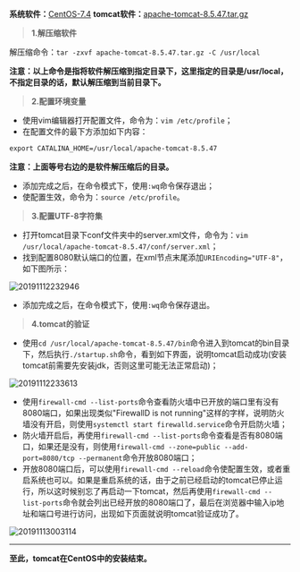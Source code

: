 **系统软件：**[CentOS-7.4](https://pan.baidu.com/s/1HwhZa1xWg8aDipRdQgfkyg)   **tomcat软件：**[apache-tomcat-8.5.47.tar.gz](https://pan.baidu.com/s/1EUr6d2woY6mKPTLwvO3rrw)

> **1.解压缩软件**

解压缩命令：`tar -zxvf apache-tomcat-8.5.47.tar.gz -C /usr/local`

**注意：以上命令是指将软件解压缩到指定目录下，这里指定的目录是/usr/local，不指定目录的话，默认解压缩到当前目录下。**

> **2.配置环境变量**

- 使用vim编辑器打开配置文件，命令为：`vim /etc/profile`；
- 在配置文件的最下方添加如下内容：

```xml
export CATALINA_HOME=/usr/local/apache-tomcat-8.5.47
```

**注意：上面等号右边的是软件解压缩后的目录。**

- 添加完成之后，在命令模式下，使用`:wq`命令保存退出；
- 使配置生效，命令为：`source /etc/profile`。

> **3.配置UTF-8字符集**

- 打开tomcat目录下conf文件夹中的server.xml文件，命令为：`vim /usr/local/apache-tomcat-8.5.47/conf/server.xml`；
- 找到配置8080默认端口的位置，在xml节点末尾添加`URIEncoding="UTF-8"`，如下图所示：

![20191112232946](https://cdn.jsdelivr.net/gh/gongcqq/FigureBed@main/Image/Typora/20201118133626.jpg) 

- 添加完成之后，在命令模式下，使用`:wq`命令保存退出。

> **4.tomcat的验证**

- 使用`cd /usr/local/apache-tomcat-8.5.47/bin`命令进入到tomcat的bin目录下，然后执行`./startup.sh`命令，看到如下界面，说明tomcat启动成功(安装tomcat前需要先安装jdk，否则这里可能无法正常启动)；

![20191112233613](https://cdn.jsdelivr.net/gh/gongcqq/FigureBed@main/Image/Typora/20201118133633.jpg)

- 使用`firewall-cmd --list-ports`命令查看防火墙中已开放的端口里有没有8080端口，如果出现类似"FirewallD is not running"这样的字样，说明防火墙没有开启，则使用`systemctl start firewalld.service`命令开启防火墙；
- 防火墙开启后，再使用`firewall-cmd --list-ports`命令查看是否有8080端口，如果还是没有，则使用`firewall-cmd --zone=public --add-port=8080/tcp --permanent`命令开放8080端口；
- 开放8080端口后，可以使用`firewall-cmd --reload`命令使配置生效，或者重启系统也可以。如果是重启系统的话，由于之前已经启动的tomcat已停止运行，所以这时候别忘了再启动一下tomcat，然后再使用`firewall-cmd --list-ports`命令就会列出已经开放的8080端口了，最后在浏览器中输入ip地址和端口号进行访问，出现如下页面就说明tomcat验证成功了。

![20191113003114](https://cdn.jsdelivr.net/gh/gongcqq/FigureBed@main/Image/Typora/20201118133643.jpg)

------

**至此，tomcat在CentOS中的安装结束。**